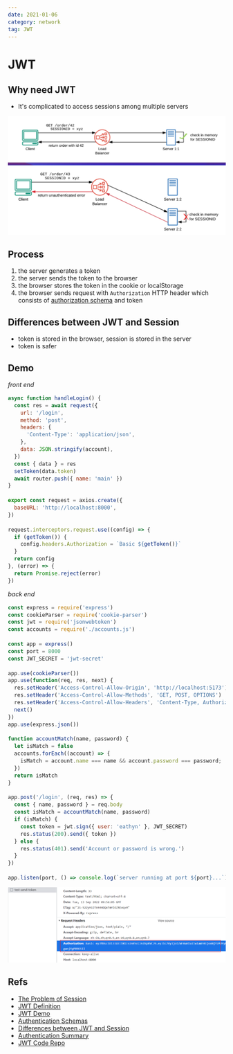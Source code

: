```yaml
---
date: 2021-01-06
category: network
tag: JWT
---
```


# JWT

## Why need JWT

- It's complicated to access sessions among multiple servers

![Problem of Session](./images/problem_of_session.png)

## Process

1. the server generates a token
2. the server sends the token to the browser
3. the browser stores the token in the cookie or localStorage
4. the browser sends request with `Authorization` HTTP header which consists of [authorization schema](https://developer.mozilla.org/en-US/docs/Web/HTTP/Authentication#authentication_schemes) and token

## Differences between JWT and Session

- token is stored in the browser, session is stored in the server
- token is safer

## Demo

_front end_

```js
async function handleLogin() {
  const res = await request({
    url: '/login',
    method: 'post',
    headers: {
      'Content-Type': 'application/json',
    },
    data: JSON.stringify(account),
  })
  const { data } = res
  setToken(data.token)
  await router.push({ name: 'main' })
}

export const request = axios.create({
  baseURL: 'http://localhost:8000',
})

request.interceptors.request.use((config) => {
  if (getToken()) {
    config.headers.Authorization = `Basic ${getToken()}`
  }
  return config
}, (error) => {
  return Promise.reject(error)
})
```

_back end_

```js
const express = require('express')
const cookieParser = require('cookie-parser')
const jwt = require('jsonwebtoken')
const accounts = require('./accounts.js')

const app = express()
const port = 8000
const JWT_SECRET = 'jwt-secret'

app.use(cookieParser())
app.use(function(req, res, next) {
  res.setHeader('Access-Control-Allow-Origin', 'http://localhost:5173')
  res.setHeader('Access-Control-Allow-Methods', 'GET, POST, OPTIONS')
  res.setHeader('Access-Control-Allow-Headers', 'Content-Type, Authorization')
  next()
})
app.use(express.json())

function accountMatch(name, password) {
  let isMatch = false
  accounts.forEach((account) => {
    isMatch = account.name === name && account.password === password;
  })
  return isMatch
}

app.post('/login', (req, res) => {
  const { name, password } = req.body
  const isMatch = accountMatch(name, password)
  if (isMatch) {
    const token = jwt.sign({ user: 'eathyn' }, JWT_SECRET)
    res.status(200).send({ token })
  } else {
    res.status(401).send('Account or password is wrong.')
  }
})

app.listen(port, () => console.log(`server running at port ${port}...`))
```

![JWT](./images/jwt.png)

## Refs

- [The Problem of Session](https://medium.com/swlh/why-do-we-need-the-json-web-token-jwt-in-the-modern-web-8490a7284482)
- [JWT Definition](http://www.ruanyifeng.com/blog/2018/07/json_web_token-tutorial.html)
- [JWT Demo](https://jsramblings.com/authentication-with-node-and-jwt-a-simple-example/)
- [Authentication Schemas](https://developer.mozilla.org/en-US/docs/Web/HTTP/Authentication#authentication_schemes)
- [Differences between JWT and Session](https://juejin.cn/post/6844904034181070861#heading-9)
- [Authentication Summary](https://juejin.cn/post/6844904034181070861)
- [JWT Code Repo](https://github.com/Eathyn/authentication/tree/jwt)
